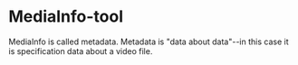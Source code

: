 # MediaInfo-tool
MediaInfo is called metadata. Metadata is "data about data"--in this case it is specification data about a video file. 
